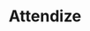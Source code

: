 ---
draft: false
title: Attendize
content:
  id: attendize
  name: Attendize
  logo: /images/applications/crm-erp/attendize/logo.png
  website: https://www.attendize.com/
  iframe_website: /website-iframe/applications/crm-erp/attendize
  dashboardImage: /images/applications/crm-erp/attendize/screenshot-1.png
  short_description: Attendize is a ticket-selling and event management platform.
  description: Attendize is a ticket-selling and event management platform and is everything you need for a successful event. Attendize has a wide array of features aimed at making organizing events as effortless as possible.
  features:
    - title: Core
      description: Easy attendee management, Refunds, Messaging, Data export -Attendees list to XLS, CSV, etc.
    - title: Payment gateways
      description: Stripe, PayPal & Coinbase so far, with more being added.
    - title: Affiliate tracking
      description: Track sales volume/number of visits generated etc.
    - title: Widget support
      description: Embed ticket-selling widget into existing websites / WordPress blogs
  screenshots:
    - /images/applications/crm-erp/attendize/screenshot-1.png
    - /images/applications/crm-erp/attendize/screenshot-2.png
---